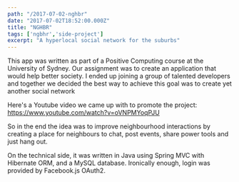 ```yaml
---
path: "/2017-07-02-nghbr"
date: "2017-07-02T18:52:00.000Z"
title: "NGHBR"
tags: ['ngbhr','side-project']
excerpt: "A hyperlocal social network for the suburbs"
---
```


This app was written as part of a Positive Computing course at the University of
Sydney. Our assignment was to create an application that would help better
society. I ended up joining a group of talented developers and together we
decided the best way to achieve this goal was to create yet another social
network

Here's a Youtube video we came up with to promote the project:
https://www.youtube.com/watch?v=oVNPMYoqPJU

So in the end the idea was to improve neighbourhood interactions by creating a
place for neighbours to chat, post events, share power tools and just hang out.

On the technical side, it was written in Java using Spring MVC with Hibernate
ORM, and a MySQL database. Ironically enough, login was provided by Facebook.js
OAuth2.
